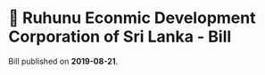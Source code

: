 # 📄  Ruhunu Econmic Development Corporation of Sri Lanka - Bill 

Bill published on **2019-08-21**.
